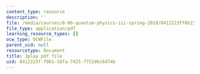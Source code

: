```yaml
---
content_type: resource
description: ''
file: /media/courses/8-06-quantum-physics-iii-spring-2018/8412223ff0b158fa7425f7519bc6d74b_868odGqmB1E.pdf
file_type: application/pdf
learning_resource_types: []
ocw_type: OCWFile
parent_uid: null
resourcetype: Document
title: 3play pdf file
uid: 8412223f-f0b1-58fa-7425-f7519bc6d74b
---
```

